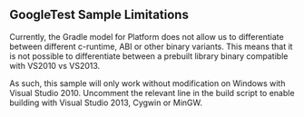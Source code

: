 ## GoogleTest Sample Limitations

Currently, the Gradle model for Platform does not allow us to differentiate between different c-runtime, ABI or other
binary variants.
This means that it is not possible to differentiate between a prebuilt library binary compatible with VS2010 vs VS2013.

As such, this sample will only work without modification on Windows with Visual Studio 2010. Uncomment the relevant line
in the
build script to enable building with Visual Studio 2013, Cygwin or MinGW.
